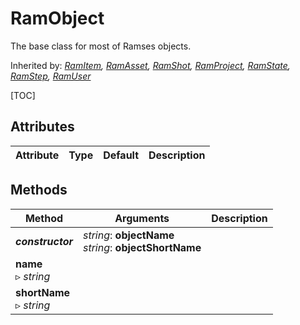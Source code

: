 # RamObject

The base class for most of Ramses objects.

Inherited by: *[RamItem](ram_item.md), [RamAsset](ram_asset.md), [RamShot](ram_shot.md), [RamProject](ram_project.md), [RamState](ram_state.md), [RamStep](ram_step.md), [RamUser](ram_user.md)*

[TOC]

## Attributes

| Attribute | Type | Default | Description |
| --- | --- | --- | --- |

## Methods

| Method | Arguments | Description |
| --- | --- | --- |
| ***constructor*** | *string*: **objectName**<br />*string*: **objectShortName** | |
| **name**<br />▹ *string* | | |
| **shortName**<br />▹ *string* | | |